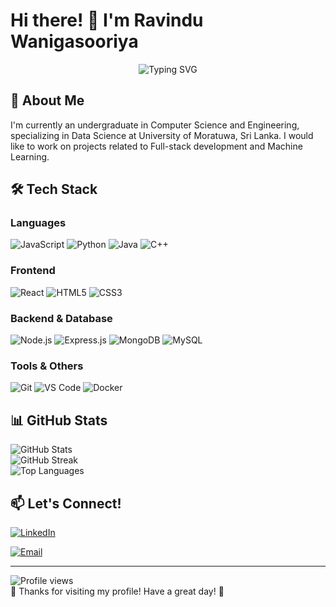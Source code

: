 # Hi there! 👋 I'm Ravindu Wanigasooriya

<div align="center">
  <img src="https://readme-typing-svg.herokuapp.com?font=Fira+Code&pause=1000&color=36BCF7&center=true&vCenter=true&width=435&lines=Welcome+to+my+GitHub+profile!;Software+Developer;Always+learning+something+new;Let's+build+something+amazing!" alt="Typing SVG" />
</div>

## 🚀 About Me

I'm currently an undergraduate in Computer Science and Engineering, specializing in Data Science at University of Moratuwa, Sri Lanka. I would like to work on projects related to Full-stack development and Machine Learning.

## 🛠️ Tech Stack

### Languages
![JavaScript](https://img.shields.io/badge/JavaScript-F7DF1E?style=for-the-badge&logo=javascript&logoColor=black)
![Python](https://img.shields.io/badge/Python-3776AB?style=for-the-badge&logo=python&logoColor=white)
![Java](https://img.shields.io/badge/Java-ED8B00?style=for-the-badge&logo=java&logoColor=white)
![C++](https://img.shields.io/badge/C++-007ACC?style=for-the-badge&logo=cplusplus&logoColor=white)

### Frontend
![React](https://img.shields.io/badge/React-20232A?style=for-the-badge&logo=react&logoColor=61DAFB)
![HTML5](https://img.shields.io/badge/HTML5-E34F26?style=for-the-badge&logo=html5&logoColor=white)
![CSS3](https://img.shields.io/badge/CSS3-1572B6?style=for-the-badge&logo=css3&logoColor=white)

### Backend & Database
![Node.js](https://img.shields.io/badge/Node.js-43853D?style=for-the-badge&logo=node.js&logoColor=white)
![Express.js](https://img.shields.io/badge/Express.js-404D59?style=for-the-badge)
![MongoDB](https://img.shields.io/badge/MongoDB-4EA94B?style=for-the-badge&logo=mongodb&logoColor=white)
![MySQL](https://img.shields.io/badge/MySQL-00000F?style=for-the-badge&logo=mysql&logoColor=white)

### Tools & Others
![Git](https://img.shields.io/badge/Git-F05032?style=for-the-badge&logo=git&logoColor=white)
![VS Code](https://img.shields.io/badge/VS_Code-007ACC?style=for-the-badge&logo=visual-studio-code&logoColor=white)
![Docker](https://img.shields.io/badge/Docker-2496ED?style=for-the-badge&logo=docker&logoColor=white)

## 📊 GitHub Stats

<div>
  <img src="https://github-readme-stats.vercel.app/api?username=ravindusw&show_icons=true&theme=radical&hide_border=true" alt="GitHub Stats" />
</div>

<div>
  <img src="https://github-readme-streak-stats.herokuapp.com/?user=ravindusw&theme=radical&hide_border=true" alt="GitHub Streak" />
</div>

<div>
  <img src="https://github-readme-stats.vercel.app/api/top-langs/?username=ravindusw&layout=compact&theme=radical&hide_border=true" alt="Top Languages" />
</div>

<!-- ## 🏆 GitHub Trophies

<div align="center">
  <img src="https://github-profile-trophy.vercel.app/?username=ravindusw&theme=radical&no-frame=true&no-bg=false&margin-w=4" alt="GitHub Trophies" />
</div> 

## 📈 Activity Graph

<div align="center">
  <img src="https://github-readme-activity-graph.vercel.app/graph?username=ravindusw&theme=react-dark&hide_border=true" alt="Activity Graph" />
</div> -->

<!-- ## 🎯 Current Focus

- 🔥 Building full-stack applications
- 📚 Learning new frameworks and technologies
- 🤝 Contributing to open source projects
- 💡 Exploring innovative solutions -->

<!-- ## 🌟 Featured Projects

*Coming soon! Stay tuned for some amazing projects.* -->

## 📫 Let's Connect!

<div>
  
[![LinkedIn](https://img.shields.io/badge/LinkedIn-0077B5?style=for-the-badge&logo=linkedin&logoColor=white)](https://linkedin.com/in/ravindu-wanigasooriya)
<!-- [![Portfolio](https://img.shields.io/badge/Portfolio-000000?style=for-the-badge&logo=About.me&logoColor=white)](https://your-portfolio.com) -->
[![Email](https://img.shields.io/badge/Email-D14836?style=for-the-badge&logo=gmail&logoColor=white)](mailto:wanigasooriyaravindu@gmail.com)

</div>

---

<div>
  <img src="https://komarev.com/ghpvc/?username=ravindusw&label=Profile%20views&color=0e75b6&style=flat" alt="Profile views" />
</div>

<!-- <div align="center">
  
**"Code is like humor. When you have to explain it, it's bad." – Cory House**

</div> 

--- -->

<div>
  💫 Thanks for visiting my profile! Have a great day! 💫
</div>
